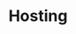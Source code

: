 ---
title: Hosting
slug: hosting
sections: Per iniziare, Configurazione dell’hosting, Tutorial, CMS, FTP e SSH, SSL, Database, CloudDB, PHP, Ottimizza il tuo sito, Diagnostica, Operazioni automatiche (CRON), Scrittura e autenticazione, vecchie offerte
order: 02
---